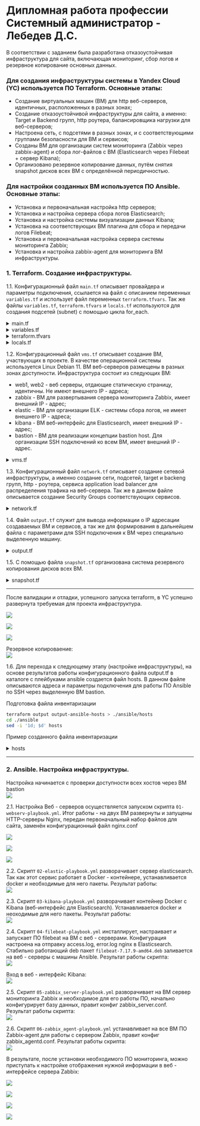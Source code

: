 # Дипломная работа профессии Системный администратор - Лебедев Д.С.

В соответствии с заданием была разработана отказоустойчивая инфраструктура для сайта, включающая мониторинг, сбор логов и резервное копирование основных данных.

### Для создания инфраструктуры системы в Yandex Cloud (YC) используется ПО Terraform. Основные этапы:
- Создание виртуальных машин (ВМ) для http веб-серверов, идентичных, расположенных в разных зонах;
- Создание отказоустойчивой инфраструктуры для сайта, а именно: Target и Backend групп, http роутера, балансировщика нагрузки для веб-серверов;
- Настроена сеть, с подсетями в разных зонах, и с соответствующими группами безопасности для ВМ и сервисов;
- Созданы ВМ для организации систем мониторинга (Zabbix через zabbix-agent) и сбора лог-файлов с ВМ (Elasticsearch через Filebeat + сервер Kibana);
- Организовано резервное копирование данных, путём снятия snapshot дисков всех ВМ с определённой периодичностью.
### Для настройки созданных ВМ используется ПО Ansible. Основные этапы:
- Установка и первоначальная настройка http серверов;
- Установка и настройка сервера сбора логов Elasticsearch;
- Установка и настройка системы визуализации данных Kibana;
- Установка на соответствующих ВМ плагина для сбора и передачи логов Filebeat;
- Установка и первоначальная настройка сервера системы мониторинга Zabbix;
- Установка и настройка zabbix-agent для мониторинга ВМ инфраструктуры.

### 1. Terraform. Создание инфраструктуры.
1.1. Конфигурационный файл `main.tf` описывает провайдера и параметры подключения, ссылается на файл с описанием переменных `variables.tf` и использует файл переменных `terraform.tfvars`. Так же файлы `variables.tf`, `terraform.tfvars` и `locals.tf` используются для создания подсетей (subnet) с помощью цикла for_each.

<details>
<summary>main.tf</summary>

```bash
terraform {
  required_providers {
    yandex = {
      source = "yandex-cloud/yandex"
    }
  }
  required_version = ">= 0.13"
}


# Описание провайдера YC
provider "yandex" {
  service_account_key_file = "${file("~/authorized_key.json")}"
  cloud_id  = var.cloud_id
  folder_id = var.folder_id
  zone      = var.default_zone
}
```

</details>
<details>
<summary>variables.tf</summary>

```bash
#=========== main ==============

variable "cloud_id" {
  description = "The cloud ID"
  type        = string
}
variable "folder_id" {
  description = "The folder ID"
  type        = string
}
variable "default_zone" {
  description = "The default zone"
  type        = string
  default     = "ru-cenral1-a"
}


#=========== subnet ==============
variable "subnets" {
  description = "Subnets for www cluster"

  type = map(list(object(
    {
      name = string,
      zone = string,
      cidr = list(string)
    }))
  )
}

```
</details>
<details>
<summary>terraform.tfvars</summary>

```bash
#=========== main ==============
cloud_id  = "b1g31l9912a5snugc28a"
folder_id = "b1g5412cb8jjfmnc09pb"

#=========== subnet ==============
subnets = {
  "subnets" = [
    {
      name = "subnet-1"
      zone = "ru-central1-a"
      cidr = ["192.168.10.0/24"]
    },
    {
      name = "subnet-2"
      zone = "ru-central1-b"
      cidr = ["192.168.20.0/24"]
    },
    {
      name = "subnet-3"
      zone = "ru-central1-c"
      cidr = ["192.168.30.0/24"]
    }
  ]
}
```
</details>
<details>
<summary>locals.tf</summary>

```bash
locals {
  subnet_array = flatten([for k, v in var.subnets : [for j in v : {
    name = j.name
    zone = j.zone
    cidr = j.cidr
    }
  ]])
}
```
</details>

1.2. Конфигурационный файл `vms.tf` описывает создание ВМ, участвующих в проекте. В качестве операционной системы используется Linux Debian 11. ВМ веб-серверов размещены в разных зонах доступности. Инфраструктура состоит из следующих ВМ:
- web1, web2 - веб серверы, отдающие статическую страницу, идентичны. Не имеют внешнего IP - адреса;
- zabbix - ВМ для развертывания сервера мониторинга Zabbix, имеет внешний IP - адрес;
- elastic - ВМ для организации ELK - системы сбора логов, не имеет внешнего IP - адреса;
- kibana - ВМ веб-интерфейс для Elasticsearch, имеет внешний IP - адрес;
- bastion - ВМ для реализации концепции bastion host. Для организации SSH подключений ко всем ВМ, имеет внешний IP - адрес.

<details>
<summary>vms.tf</summary>

```bash
# === Bastion host ===
resource "yandex_compute_instance" "bastion" {
  name     = "bastion"
  hostname = "bastion"
  zone     = "ru-central1-a"
  

  scheduling_policy {
    preemptible = true
  }

  resources {
  # core_fraction = 20
    cores  = 2
    memory = 4
  }

  boot_disk {
    initialize_params {
      image_id = "fd87gocdmk3tosg6onpg"
      size     = 10
    }
  }

  network_interface {
    subnet_id          = yandex_vpc_subnet.subnet-main["subnet-1"].id
    security_group_ids = [yandex_vpc_security_group.sg-bastion.id]

    ip_address         = "192.168.10.100"
    nat                = true
  }

  metadata = {
    user-data = "${file("./meta.yaml")}"
  }
}






# === web servers ===

resource "yandex_compute_instance" "web1" {
  name     = "web1"
  hostname = "web1"
  zone     = "ru-central1-a"
  

  scheduling_policy {
    preemptible = true
  }

  resources {
    cores  = 2
    memory = 4
  }

  boot_disk {
    initialize_params {
      image_id = "fd87gocdmk3tosg6onpg"
      size     = 10
    }
  }

  network_interface {
    subnet_id          = yandex_vpc_subnet.subnet-main["subnet-1"].id
    security_group_ids = [yandex_vpc_security_group.sg-ssh.id, yandex_vpc_security_group.sg-webserv.id]
    ip_address         = "192.168.10.10"
    #nat                = false
  }

  metadata = {
    user-data = "${file("./meta.yaml")}"
  }
}




resource "yandex_compute_instance" "web2" {
  name     = "web2"
  hostname = "web2"
  zone     = "ru-central1-b"
  

  scheduling_policy {
    preemptible = true
  }

  resources {
    cores  = 2
    memory = 4
  }

  boot_disk {
    initialize_params {
      image_id = "fd87gocdmk3tosg6onpg"
      size     = 10
    }
  }

  network_interface {
    subnet_id          = yandex_vpc_subnet.subnet-main["subnet-2"].id
    security_group_ids = [yandex_vpc_security_group.sg-ssh.id, yandex_vpc_security_group.sg-webserv.id]
    ip_address         = "192.168.20.10"
  }

  metadata = {
    user-data = "${file("./meta.yaml")}"
  }
}






# === Zabbix ===
resource "yandex_compute_instance" "zabbix" {
  name = "zabbix"
  hostname = "zabbix"
  zone = "ru-central1-a"

  scheduling_policy {
    preemptible = true
  }

  resources {
    cores  = 4
    memory = 4
  }

  boot_disk {
    initialize_params {
      image_id = "fd87gocdmk3tosg6onpg"
      size = 10
    }
  }

  network_interface {
    subnet_id = yandex_vpc_subnet.subnet-main["subnet-1"].id
    nat       = true
    security_group_ids = [yandex_vpc_security_group.sg-ssh.id, yandex_vpc_security_group.sg-zabbix.id]
    ip_address         = "192.168.10.110"
  }

  metadata = {
    user-data = "${file("./meta.yaml")}"
  }
}





# === ElasticSearch ===
resource "yandex_compute_instance" "elastic" {

  name = "elastic"
  hostname = "elastic"
  zone = "ru-central1-a"

  scheduling_policy {
    preemptible = true
  }

  resources {
    cores  = 4
    memory = 8
  }

  boot_disk {
    initialize_params {
      image_id = "fd87gocdmk3tosg6onpg"
      size = 15
    }
  }

  network_interface {
    subnet_id = yandex_vpc_subnet.subnet-main["subnet-1"].id
    nat       = false
    security_group_ids = [yandex_vpc_security_group.sg-elastic.id, yandex_vpc_security_group.sg-ssh.id]
    ip_address         = "192.168.10.111"
  }

  metadata = {
    user-data = "${file("./meta.yaml")}"
  }
}



# === Kibana ===
resource "yandex_compute_instance" "kibana" {

  name = "kibana"
  hostname = "kibana"
  zone = "ru-central1-a"

  scheduling_policy {
    preemptible = true
  }

  resources {
    cores  = 4
    memory = 8
  }

  boot_disk {
    initialize_params {
      image_id = "fd87gocdmk3tosg6onpg"
      size = 15
    }
  }

  network_interface {
    subnet_id = yandex_vpc_subnet.subnet-main["subnet-1"].id
    nat       = true
    security_group_ids = [yandex_vpc_security_group.sg-kibana.id, yandex_vpc_security_group.sg-ssh.id]
    ip_address         = "192.168.10.112"
  }

  metadata = {
    user-data = "${file("./meta.yaml")}"
  }
}

```
</details>

1.3. Конфигурационный файл `network.tf` описывает создание сетевой инфраструктуры, а именно создание сети, подсетей, target и backeng групп, http - роутера, сервиса application load balancer для распределения трафика на веб-сервера. Так же в данном файле описывается создание Security Groups соответствующих сервисов.

<details>
<summary>network.tf</summary>

```bash
# === Сети и подсети ===

resource "yandex_vpc_network" "network-1" {
  name = "network1"
}

resource "yandex_vpc_subnet" "subnet-main" {
  for_each = {
    for k, v in local.subnet_array : "${v.name}" => v
  }
  network_id = yandex_vpc_network.network-1.id
  route_table_id = yandex_vpc_route_table.route-table.id

  v4_cidr_blocks = each.value.cidr
  zone           = each.value.zone
  name           = each.value.name
}


# === nat ===

resource "yandex_vpc_gateway" "nat-gw" {
  name = "nat-gw"
  shared_egress_gateway {}
}

resource "yandex_vpc_route_table" "route-table" {
  name       = "route-table"
  network_id = yandex_vpc_network.network-1.id

  static_route {
    destination_prefix = "0.0.0.0/0"
    gateway_id = yandex_vpc_gateway.nat-gw.id
  }
}


# === Target Group ===

resource "yandex_alb_target_group" "target-group" {
  name      = "target-group"

  target {
    subnet_id = "${yandex_vpc_subnet.subnet-main["subnet-1"].id}"
    ip_address   = "${yandex_compute_instance.web1.network_interface.0.ip_address}"
  }

  target {
    subnet_id = "${yandex_vpc_subnet.subnet-main["subnet-2"].id}"
    ip_address   = "${yandex_compute_instance.web2.network_interface.0.ip_address}"
  }
}


# === Backend Group ===

resource "yandex_alb_backend_group" "backend-group" {
  name      = "backend-group"

  http_backend {
    name = "backend-group"
    weight = 1
    port = 80
    target_group_ids = ["${yandex_alb_target_group.target-group.id}"]
    healthcheck {
      timeout = "10s"
      interval = "2s"
      healthy_threshold = 10
      unhealthy_threshold = 15
      http_healthcheck {
        path  = "/"
      }
    }
  }
}

# === HTTP Router ===

resource "yandex_alb_http_router" "http-router" {
  name      = "http-router"
}

resource "yandex_alb_virtual_host" "virtual-host" {
  name      = "virtual-host"
  http_router_id = yandex_alb_http_router.http-router.id
  route {
    name = "route"

    http_route {
      http_route_action {
        backend_group_id = yandex_alb_backend_group.backend-group.id
        timeout = "60s"
      }
    }
  }
}

# === Application Load Balancer ===

resource "yandex_alb_load_balancer" "load-balancer" {
  name        = "load-balancer"

  network_id  = yandex_vpc_network.network-1.id
  security_group_ids = [yandex_vpc_security_group.security-public-alb.id]

  allocation_policy {
    location {
      zone_id   = "ru-central1-a"
      subnet_id = yandex_vpc_subnet.subnet-main["subnet-1"].id
    }

    location {
      zone_id   = "ru-central1-b"
      subnet_id = yandex_vpc_subnet.subnet-main["subnet-2"].id
    }
  }

  listener {
    name = "listener"
    endpoint {
      address {
        external_ipv4_address {
        }
      }
      ports = [ 80 ]
    }
    http {
      handler {
        http_router_id = yandex_alb_http_router.http-router.id
      }
    }
  }
}






# === Security groups ===

# --- Bastion ---

resource "yandex_vpc_security_group" "sg-bastion" {
  name        = "sg-bastion"
  network_id  = yandex_vpc_network.network-1.id
  ingress {
    protocol       = "TCP"
    port           = 22
    v4_cidr_blocks = ["0.0.0.0/0"]
  }

  ingress {
    protocol       = "TCP"
    description    = "Вход от zabbix"
    port           = 10050
    v4_cidr_blocks = ["192.168.10.0/24", "192.168.20.0/24", "192.168.30.0/24"]  
  }

  egress {
    protocol       = "ANY"
    v4_cidr_blocks = ["0.0.0.0/0"]
    from_port      = 0
    to_port        = 65535
  }
}


# --- ssh traffic ---

resource "yandex_vpc_security_group" "sg-ssh" {
  name        = "sg-ssh"
  network_id  = yandex_vpc_network.network-1.id
  ingress {
    protocol       = "TCP"
    port           = 22
    v4_cidr_blocks = ["192.168.10.0/24", "192.168.20.0/24", "192.168.30.0/24"]
  }

  ingress {
    protocol       = "ICMP"
    v4_cidr_blocks = ["192.168.10.0/24", "192.168.20.0/24", "192.168.30.0/24"]
  }
}




# --- Load Balancer ---

resource "yandex_vpc_security_group" "security-public-alb" {
  name        = "security-public-alb"
  network_id  = yandex_vpc_network.network-1.id

  ingress {
    protocol       = "TCP"
    v4_cidr_blocks = ["0.0.0.0/0"]
  }

  egress {
    protocol       = "ANY"
    v4_cidr_blocks = ["0.0.0.0/0"]
    from_port      = 0
    to_port        = 65535
  }
}




# --- webservers ---

resource "yandex_vpc_security_group" "sg-webserv" {
  name           = "sg-webserv"
  network_id     = yandex_vpc_network.network-1.id
  
  ingress {
    protocol       = "TCP"
    description    = "Вход для http"
    port           = 80
    v4_cidr_blocks = ["192.168.10.0/24", "192.168.20.0/24", "192.168.30.0/24"]
  }

  ingress {
    protocol       = "TCP"
    description    = "Вход от zabbix"
    port           = 10050
    v4_cidr_blocks = ["192.168.10.0/24", "192.168.20.0/24", "192.168.30.0/24"]  
  }

  egress {
    protocol       = "ANY"
    description    = "Исходящие не ограничиваем"
    v4_cidr_blocks = ["0.0.0.0/0"]
    from_port      = 0
    to_port        = 65535
  }
}





# --- Zabbix ---

resource "yandex_vpc_security_group" "sg-zabbix" {
  name       = "sg-zabbix"
  network_id = yandex_vpc_network.network-1.id

  ingress {
    protocol       = "TCP"
    description    = "Вход веб-интерфейса"
    port           = 80
    v4_cidr_blocks = ["0.0.0.0/0"]
  }

  ingress {
    protocol       = "TCP"
    description    = "Входящий от zabbix-agent'ов"
    port           = 10051
    v4_cidr_blocks = ["192.168.10.0/24", "192.168.20.0/24", "192.168.30.0/24"]
  }

  egress {
    protocol       = "ANY"
    v4_cidr_blocks = ["0.0.0.0/0"]
    from_port      = 0
    to_port        = 65535
  }
}



# --- ElasticSearch ---

resource "yandex_vpc_security_group" "sg-elastic" {
  name        = "sg-elastic"
  network_id  = yandex_vpc_network.network-1.id

  ingress {
    protocol       = "TCP"
    description    = "Входящий для elastic"
    port           = 9200
    v4_cidr_blocks = ["192.168.10.0/24", "192.168.20.0/24", "192.168.30.0/24"]
  }

  ingress {
    protocol       = "TCP"
    description    = "Вход от zabbix"
    port           = 10050
    v4_cidr_blocks = ["192.168.10.0/24", "192.168.20.0/24", "192.168.30.0/24"]  
  }

  egress {
    protocol       = "ANY"
    v4_cidr_blocks = ["0.0.0.0/0"]
    from_port      = 0
    to_port        = 65535
  }
}


# --- Kibana ---

resource "yandex_vpc_security_group" "sg-kibana" {
  name        = "sg-kibana"
  network_id  = yandex_vpc_network.network-1.id

  ingress {
    protocol       = "TCP"
    description    = "Входящий для веб-интерфейса"
    port           = 5601
    v4_cidr_blocks = ["0.0.0.0/0"]
  }

  ingress {
    protocol       = "TCP"
    description    = "Вход от zabbix"
    port           = 10050
    v4_cidr_blocks = ["192.168.10.0/24", "192.168.20.0/24", "192.168.30.0/24"]  
  }

  egress {
    protocol       = "ANY"
    v4_cidr_blocks = ["0.0.0.0/0"]
    from_port      = 0
    to_port        = 65535
  }
}
```
</details>

1.4. Файл `output.tf` служит для вывода информации о IP адресации создаваемых ВМ и сервисов, а так же для формирования в дальнейшем файла с параметрами для SSH подключения к ВМ через специально выделенную машину.

<details>
<summary>output.tf</summary>

```bash
output "output-ip-host" {
  value = <<OUTPUT

App load balancer
external = ${yandex_alb_load_balancer.load-balancer.listener.0.endpoint.0.address.0.external_ipv4_address.0.address}

VM bastion
internal = ${yandex_compute_instance.bastion.fqdn}
external = ${yandex_compute_instance.bastion.network_interface.0.nat_ip_address}

VM web1
internal = ${yandex_compute_instance.web1.fqdn}

VM web2
internal = ${yandex_compute_instance.web2.fqdn}

VM Elastic
internal = ${yandex_compute_instance.elastic.fqdn}

VM Kibana
internal = ${yandex_compute_instance.kibana.fqdn}
external = ${yandex_compute_instance.kibana.network_interface.0.nat_ip_address}

VM Zabbix
internal = ${yandex_compute_instance.zabbix.fqdn}
external = ${yandex_compute_instance.zabbix.network_interface.0.nat_ip_address}

OUTPUT
}

output "output-ansible-hosts" {
  value = <<OUTPUT

[bastion]
bastion-host ansible_host=${yandex_compute_instance.bastion.network_interface.0.nat_ip_address} ansible_ssh_user=dml

[webservers]
web1 ansible_host=${yandex_compute_instance.web1.fqdn}
web2 ansible_host=${yandex_compute_instance.web2.fqdn}

[elastic]
elastic-host ansible_host=${yandex_compute_instance.elastic.fqdn}

[kibana]
kibana-host ansible_host=${yandex_compute_instance.kibana.fqdn}

[zabbix]
zabbix-host ansible_host=${yandex_compute_instance.zabbix.fqdn}

[webservers:vars]
ansible_ssh_user=dml
ansible_ssh_common_args='-o ProxyCommand="ssh -W %h:%p dml@${yandex_compute_instance.bastion.network_interface.0.nat_ip_address}"'

[elastic:vars]
ansible_ssh_user=dml
ansible_ssh_common_args='-o ProxyCommand="ssh -W %h:%p dml@${yandex_compute_instance.bastion.network_interface.0.nat_ip_address}"'

[kibana:vars]
ansible_ssh_user=dml
ansible_ssh_common_args='-o ProxyCommand="ssh -W %h:%p dml@${yandex_compute_instance.bastion.network_interface.0.nat_ip_address}"'

[zabbix:vars]
ansible_ssh_user=dml
ansible_ssh_common_args='-o ProxyCommand="ssh -W %h:%p dml@${yandex_compute_instance.bastion.network_interface.0.nat_ip_address}"'

OUTPUT
}
```
</details>

1.5. С помощью файла `snapshot.tf` организована система резервного копирования дисков всех ВМ. 

<details>
<summary>snapshot.tf</summary>

```bash
resource "yandex_compute_snapshot_schedule" "snapshot" {
  name = "snapshot"

  schedule_policy {
    expression = "0 15 ? * *"
  }

  retention_period = "24h"
  snapshot_count = 7

  snapshot_spec {
    description = "daily-snapshot"
  }

  disk_ids = ["${yandex_compute_instance.bastion.boot_disk.0.disk_id}",
    "${yandex_compute_instance.web1.boot_disk.0.disk_id}",
    "${yandex_compute_instance.web2.boot_disk.0.disk_id}",
    "${yandex_compute_instance.zabbix.boot_disk.0.disk_id}",
    "${yandex_compute_instance.elastic.boot_disk.0.disk_id}",
    "${yandex_compute_instance.kibana.boot_disk.0.disk_id}"]
}
```
</details>

---
После валидации и отладки, успешного запуска terraform, в YC успешно развернута требуемая для проекта инфраструктура.

![](_attachments/dip_001_yc.png)

![](_attachments/dip_002_yc_sg.png)

![](_attachments/dip_003_yc.png)

Резервное копироваение:  
![](_attachments/dip_004_yc_snap.png)

1.6. Для перехода к следующему этапу (настройке инфраструктуры), на основе результатов работы конфигурационного файла output.tf в каталоге с плейбуками ansible создается файл hosts. В данном файле описываются адреса и параметры подключения для работы ПО Ansible по SSH через выделенную ВМ bastion.

Подготовка файла инвентаризации  
```bash
terraform output output-ansible-hosts > ./ansible/hosts
cd ./ansible
sed -i '1d; $d' hosts
```

Пример созданного файла инвентаризации  
<details>
<summary>hosts</summary>

```bash
[bastion]
bastion-host ansible_host=84.201.173.142 ansible_ssh_user=dml

[webservers]
web1 ansible_host=web1.ru-central1.internal
web2 ansible_host=web2.ru-central1.internal

[elastic]
elastic-host ansible_host=elastic.ru-central1.internal

[kibana]
kibana-host ansible_host=kibana.ru-central1.internal

[zabbix]
zabbix-host ansible_host=zabbix.ru-central1.internal

[webservers:vars]
ansible_ssh_user=dml
ansible_ssh_common_args='-o ProxyCommand="ssh -W %h:%p dml@84.201.173.142"'

[elastic:vars]
ansible_ssh_user=dml
ansible_ssh_common_args='-o ProxyCommand="ssh -W %h:%p dml@84.201.173.142"'

[kibana:vars]
ansible_ssh_user=dml
ansible_ssh_common_args='-o ProxyCommand="ssh -W %h:%p dml@84.201.173.142"'

[zabbix:vars]
ansible_ssh_user=dml
ansible_ssh_common_args='-o ProxyCommand="ssh -W %h:%p dml@84.201.173.142"'
```
</details>

---
### 2. Ansible. Настройка инфраструктуры.

Настройка начинается с проверки доступности всех хостов через ВМ bastion  
![](_attachments/dip_000_ping.png)

2.1. Настройка Веб - серверов осуществляется запуском скрипта `01-webserv-playbook.yml`. Итог работы - на двух ВМ развернуты и запущены HTTP-серверы Nginx, передан первоначальный набор файлов для сайта, заменён конфигурационный файл nginx.conf

![](_attachments/dip_101_web.png)  

![](_attachments/dip_102_web.png)  

![](_attachments/dip_103_web.png)  

2.2. Скрипт `02-elastic-playbook.yml` разворачивает сервер elasticsearch. Так как этот сервис работает в Docker - контейнере, устанавливается docker и необходимые для него пакеты.
Результат работы:  
![](_attachments/dip_201_log_elastic.png)  

2.3. Скрипт `03-kibana-playbook.yml` разворачивает контейнер Docker c Kibana (веб-интерфейс для Elasticsearch). Устанавливается docker и неоходимые для него пакеты.
Результат работы:  
![](_attachments/dip_202_log_kibana.png)  

2.4. Скрипт `04-filebeat-playbook.yml` инсталлирует, настраивает и запускает ПО filebeat на ВМ с веб - серверами. Конфигурация настроена на отправку access.log, error.log nginx в Elasticsearch. Стабильно работающий deb пакет `filebeat-7.17.9-amd64.deb` заливается на веб - серверы с машины Ansible.
Результат работы скрипта:  
![](_attachments/dip_203_log_filebeat.png)  

Вход в веб - интерфейс Kibana:  
![](_attachments/dip_204_log_el_www.png)  

2.5. Скрипт `05-zabbix_server-playbook.yml` разворачивает на ВМ сервер мониторинга Zabbix и необходимое для его работы ПО, начально конфигурирует базу данных, правит конфиг zabbix_server.conf.
Результат работы скрипта:  
![](_attachments/dip_301_mon_install_zs.png)  

2.6. Скрипт `06-zabbix_agent-playbook.yml` устанавливает на все ВМ ПО Zabbix-agent для работы с сервером Zabbix, правит конфиг zabbix_agentd.conf.
Результат работы скрипта:  
![](_attachments/dip_302_mon_install_za.png)  

В результате, после установки необходимого ПО мониторинга, можно приступать к настройке отображения нужной информации в веб - интерфейсе сервера Zabbix:  

![](_attachments/dip_303_mon_zbx.png)  

![](_attachments/dip_304_mon_zbx.png)  

![](_attachments/dip_305_mon_zbx_web.png)  

![](_attachments/dip_306_mon_zbx_web.png)  

